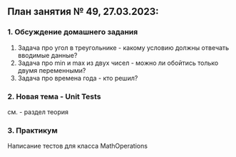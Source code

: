 ## План занятия № 49, 27.03.2023:

### 1. Обсуждение домашнего задания
1. Задача про угол в треугольнике - какому условию должны отвечать вводимые данные?
2. Задача про min и max из двух чисел - можно ли обойтись только двумя переменными?
3. Задача про времена года - кто решил?

### 2. Новая тема - Unit Tests 
см. - раздел теория

### 3. Практикум
Написание тестов для класса MathOperations 


